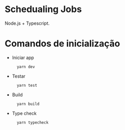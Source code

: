 # Schedualing Jobs

Node.js + Typescript.

# Comandos de inicialização

- Iniciar app

        yarn dev

- Testar

        yarn test

- Build

        yarn build

- Type check

        yarn typecheck
